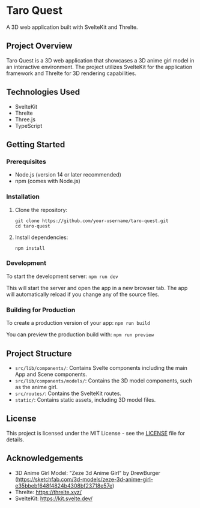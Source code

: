 # Taro Quest

A 3D web application built with SvelteKit and Threlte.

## Project Overview

Taro Quest is a 3D web application that showcases a 3D anime girl model in an interactive environment. The project utilizes SvelteKit for the application framework and Threlte for 3D rendering capabilities.

## Technologies Used

- SvelteKit
- Threlte
- Three.js
- TypeScript

## Getting Started

### Prerequisites

- Node.js (version 14 or later recommended)
- npm (comes with Node.js)

### Installation

1. Clone the repository:
   ```
   git clone https://github.com/your-username/taro-quest.git
   cd taro-quest
   ```

2. Install dependencies:
   ```
   npm install
   ```

### Development

To start the development server:
    ```
    npm run dev
    ```

This will start the server and open the app in a new browser tab. The app will automatically reload if you change any of the source files.

### Building for Production

To create a production version of your app:
    ```
    npm run build
    ```

You can preview the production build with:
    ```
    npm run preview
    ```

## Project Structure

- `src/lib/components/`: Contains Svelte components including the main App and Scene components.
- `src/lib/components/models/`: Contains the 3D model components, such as the anime girl.
- `src/routes/`: Contains the SvelteKit routes.
- `static/`: Contains static assets, including 3D model files.

## License

This project is licensed under the MIT License - see the [LICENSE](LICENSE) file for details.

## Acknowledgements

- 3D Anime Girl Model: "Zeze 3d Anime Girl" by DrewBurger (https://sketchfab.com/3d-models/zeze-3d-anime-girl-e35bbebf648f4824b4308bf23718e57e)
- Threlte: https://threlte.xyz/
- SvelteKit: https://kit.svelte.dev/